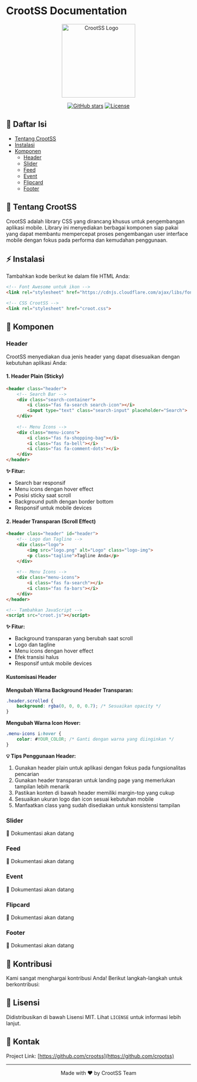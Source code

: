 # CrootSS Documentation

<div align="center">
  <img src="crootss.png" alt="CrootSS Logo" width="200"/>
  
  [![GitHub stars](https://img.shields.io/github/stars/crootss.svg?style=social&label=Star&maxAge=2592000)](https://github.com/crootss)
  [![License](https://img.shields.io/badge/License-MIT-blue.svg)](LICENSE)
</div>

## 📖 Daftar Isi
- [Tentang CrootSS](#tentang-crootss)
- [Instalasi](#instalasi)
- [Komponen](#komponen)
  - [Header](#header)
  - [Slider](#slider)
  - [Feed](#feed)
  - [Event](#event)
  - [Flipcard](#flipcard)
  - [Footer](#footer)

## 🚀 Tentang CrootSS

CrootSS adalah library CSS yang dirancang khusus untuk pengembangan aplikasi mobile. Library ini menyediakan berbagai komponen siap pakai yang dapat membantu mempercepat proses pengembangan user interface mobile dengan fokus pada performa dan kemudahan penggunaan.

## ⚡ Instalasi

Tambahkan kode berikut ke dalam file HTML Anda:

```html
<!-- Font Awesome untuk ikon -->
<link rel="stylesheet" href="https://cdnjs.cloudflare.com/ajax/libs/font-awesome/6.0.0-beta3/css/all.min.css">

<!-- CSS CrootSS -->
<link rel="stylesheet" href="croot.css">
```

## 🎯 Komponen

### Header

CrootSS menyediakan dua jenis header yang dapat disesuaikan dengan kebutuhan aplikasi Anda:

#### 1. Header Plain (Sticky)

```html
<header class="header">
    <!-- Search Bar -->
    <div class="search-container">
        <i class="fas fa-search search-icon"></i>
        <input type="text" class="search-input" placeholder="Search">
    </div>
    
    <!-- Menu Icons -->
    <div class="menu-icons">
        <i class="fas fa-shopping-bag"></i>
        <i class="fas fa-bell"></i>
        <i class="fas fa-comment-dots"></i>
    </div>
</header>
```

**✨ Fitur:**
- Search bar responsif
- Menu icons dengan hover effect
- Posisi sticky saat scroll
- Background putih dengan border bottom
- Responsif untuk mobile devices

#### 2. Header Transparan (Scroll Effect)

```html
<header class="header" id="header">
    <!-- Logo dan Tagline -->
    <div class="logo">
        <img src="logo.png" alt="Logo" class="logo-img">
        <p class="tagline">Tagline Anda</p>
    </div>
    
    <!-- Menu Icons -->
    <div class="menu-icons">
        <i class="fas fa-search"></i>
        <i class="fas fa-bars"></i>
    </div>
</header>

<!-- Tambahkan JavaScript -->
<script src="croot.js"></script>
```

**✨ Fitur:**
- Background transparan yang berubah saat scroll
- Logo dan tagline
- Menu icons dengan hover effect
- Efek transisi halus
- Responsif untuk mobile devices

#### Kustomisasi Header

**Mengubah Warna Background Header Transparan:**
```css
.header.scrolled {
    background: rgba(0, 0, 0, 0.7); /* Sesuaikan opacity */
}
```

**Mengubah Warna Icon Hover:**
```css
.menu-icons i:hover {
    color: #YOUR_COLOR; /* Ganti dengan warna yang diinginkan */
}
```

**💡 Tips Penggunaan Header:**
1. Gunakan header plain untuk aplikasi dengan fokus pada fungsionalitas pencarian
2. Gunakan header transparan untuk landing page yang memerlukan tampilan lebih menarik
3. Pastikan konten di bawah header memiliki margin-top yang cukup
4. Sesuaikan ukuran logo dan icon sesuai kebutuhan mobile
5. Manfaatkan class yang sudah disediakan untuk konsistensi tampilan

### Slider
🚧 Dokumentasi akan datang

### Feed
🚧 Dokumentasi akan datang

### Event
🚧 Dokumentasi akan datang

### Flipcard
🚧 Dokumentasi akan datang

### Footer
🚧 Dokumentasi akan datang

## 🤝 Kontribusi

Kami sangat menghargai kontribusi Anda! Berikut langkah-langkah untuk berkontribusi:

## 📝 Lisensi

Didistribusikan di bawah Lisensi MIT. Lihat `LICENSE` untuk informasi lebih lanjut.

## 📮 Kontak

Project Link: [https://github.com/crootss](https://github.com/crootss)

---

<div align="center">
  Made with ❤️ by CrootSS Team
</div>